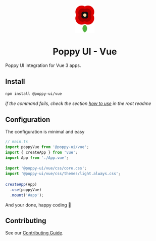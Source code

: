 <p align="center">
  <a href="#">
    <img alt="Poppy" src="https://github.com/CheeseGrinder/poppy-ui/blob/main/.github/assets/logo.png?raw=true" width="60" />
  </a>
</p>

<h1 align="center">
  Poppy UI - Vue
</h1>

Poppy UI integration for Vue 3 apps.

## Install
```sh
npm install @poppy-ui/vue
```
*if the command fails, check the section [how to use](../../readme.md#how-to-use) in the root readme*

## Configuration
The configuration is minimal and easy
```ts
// main.ts
import poppyVue from '@poppy-ui/vue';
import { createApp } from 'vue';
import App from './App.vue';

import '@poppy-ui/vue/css/core.css';
import '@poppy-ui/vue/css/themes/light.always.css';

createApp(App)
  .use(poppyVue)
  .mount('#app');
```

And your done, happy coding 🎉

## Contributing

See our [Contributing Guide](https://github.com/CheeseGrinder/poppy-ui/blob/main/docs/CONTRIBUTING.md).
